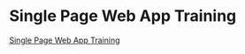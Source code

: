 # Single Page Web App Training

[Single Page Web App Training](https://lukejpreston.github.io/single-page-web-app)
